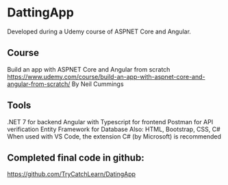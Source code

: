 # DattingApp
Developed during a Udemy course of ASPNET Core and Angular.

## Course
Build an app with ASPNET Core and Angular from scratch
https://www.udemy.com/course/build-an-app-with-aspnet-core-and-angular-from-scratch/
By Neil Cummings

## Tools
.NET 7 for backend
Angular with Typescript for frontend
Postman for API verification
Entity Framework for Database
Also: HTML, Bootstrap, CSS, C#
When used with VS Code, the extension C# (by Microsoft) is recommended

## Completed final code in github:
https://github.com/TryCatchLearn/DatingApp